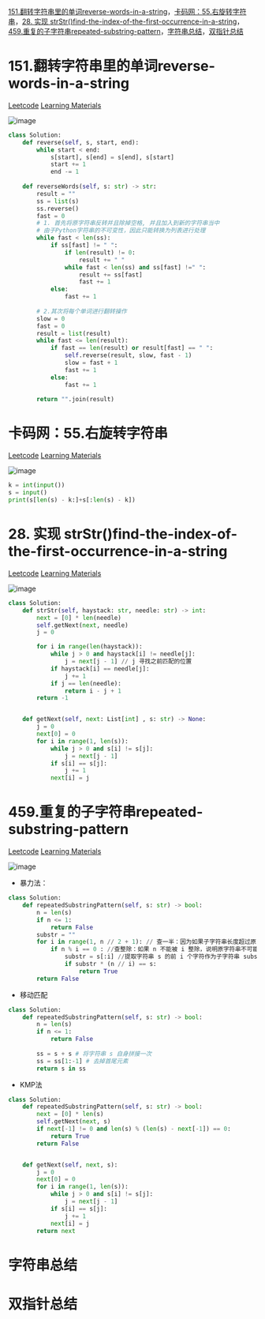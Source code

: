 [151.翻转字符串里的单词reverse-words-in-a-string](#01)，[卡码网：55.右旋转字符串](#02)，[28. 实现 strStr()find-the-index-of-the-first-occurrence-in-a-string](#03)，[459.重复的子字符串repeated-substring-pattern](#04)，[字符串总结](#05)，[双指针总结](#06)

# <span id="01">151.翻转字符串里的单词reverse-words-in-a-string</span>

[Leetcode](https://leetcode.cn/problems/reverse-words-in-a-string/description/) [Learning Materials](https://programmercarl.com/0151.%E7%BF%BB%E8%BD%AC%E5%AD%97%E7%AC%A6%E4%B8%B2%E9%87%8C%E7%9A%84%E5%8D%95%E8%AF%8D.html)

![image](../images/151-reverse-words-in-a-string.png)

```Python
class Solution:
    def reverse(self, s, start, end):
        while start < end:
            s[start], s[end] = s[end], s[start]
            start += 1
            end -= 1
            
    def reverseWords(self, s: str) -> str:
        result = ""
        ss = list(s)
        ss.reverse()
        fast = 0
        # 1. 首先将原字符串反转并且除掉空格, 并且加入到新的字符串当中
        # 由于Python字符串的不可变性，因此只能转换为列表进行处理
        while fast < len(ss):
            if ss[fast] != " ":
                if len(result) != 0:
                    result += " "
                while fast < len(ss) and ss[fast] !=" ":
                    result += ss[fast]
                    fast += 1
            else:
                fast += 1
        
        # 2.其次将每个单词进行翻转操作
        slow = 0
        fast = 0
        result = list(result)
        while fast <= len(result):
            if fast == len(result) or result[fast] == " ":
                self.reverse(result, slow, fast - 1)
                slow = fast + 1
                fast += 1
            else:
                fast += 1

        return "".join(result)
```

# <span id="02">卡码网：55.右旋转字符串</span>


[Leetcode](https://kamacoder.com/problempage.php?pid=1065) [Learning Materials](https://programmercarl.com/kamacoder/0055.%E5%8F%B3%E6%97%8B%E5%AD%97%E7%AC%A6%E4%B8%B2.html#%E6%80%9D%E8%B7%AF)

![image](../images/cama-reverse-right-string.png)

```Python
k = int(input())
s = input()
print(s[len(s) - k:]+s[:len(s) - k])
```


# <span id="03">28. 实现 strStr()find-the-index-of-the-first-occurrence-in-a-string</span>

[Leetcode](https://leetcode.cn/problems/find-the-index-of-the-first-occurrence-in-a-string/description/) [Learning Materials](https://programmercarl.com/0028.%E5%AE%9E%E7%8E%B0strStr.html#%E7%AE%97%E6%B3%95%E5%85%AC%E5%BC%80%E8%AF%BE)

![image](../images/28-find-the-index-of-the-first-occurrence-in-a-string.png)


```Python
class Solution:
    def strStr(self, haystack: str, needle: str) -> int:
        next = [0] * len(needle)
        self.getNext(next, needle)
        j = 0

        for i in range(len(haystack)):
            while j > 0 and haystack[i] != needle[j]:
                j = next[j - 1] // j 寻找之前匹配的位置
            if haystack[i] == needle[j]:
                j += 1
            if j == len(needle):
                return i - j + 1
        return -1


    def getNext(self, next: List[int] , s: str) -> None:
        j = 0
        next[0] = 0
        for i in range(1, len(s)):
            while j > 0 and s[i] != s[j]:
                j = next[j - 1]
            if s[i] == s[j]:
                j += 1
            next[i] = j
```

# <span id="04">459.重复的子字符串repeated-substring-pattern</span>

[Leetcode](https://leetcode.cn/problems/repeated-substring-pattern/description/) [Learning Materials](https://programmercarl.com/0459.%E9%87%8D%E5%A4%8D%E7%9A%84%E5%AD%90%E5%AD%97%E7%AC%A6%E4%B8%B2.html#%E7%AE%97%E6%B3%95%E5%85%AC%E5%BC%80%E8%AF%BE)

![image](../images/459-repeated-substring-pattern.png)

- 暴力法：

```Python
class Solution:
    def repeatedSubstringPattern(self, s: str) -> bool:
        n = len(s)
        if n <= 1:
            return False
        substr = ""
        for i in range(1, n // 2 + 1): // 查一半：因为如果子字符串长度超过原字符串长度的一半，那么它重复后长度必然会超过原字符串，所以只需要检查长度不超过原字符串一半的子字符串即可
            if n % i == 0 : //查整除：如果 n 不能被 i 整除，说明原字符串不可能由长度为 i 的子字符串重复构成
                substr = s[:i] //提取字符串 s 的前 i 个字符作为子字符串 substr
                if substr * (n // i) == s:
                    return True
        return False
```

- 移动匹配

```Python
class Solution:
    def repeatedSubstringPattern(self, s: str) -> bool:
        n = len(s)
        if n <= 1:
            return False
        
        ss = s + s # 将字符串 s 自身拼接一次
        ss = ss[1:-1] # 去掉首尾元素
        return s in ss
```

- KMP法

```Python
class Solution:
    def repeatedSubstringPattern(self, s: str) -> bool:
        next = [0] * len(s)
        self.getNext(next, s)
        if next[-1] != 0 and len(s) % (len(s) - next[-1]) == 0:
            return True
        return False


    def getNext(self, next, s):
        j = 0
        next[0] = 0
        for i in range(1, len(s)):
            while j > 0 and s[i] != s[j]:
                j = next[j - 1]
            if s[i] == s[j]:
                j += 1
            next[i] = j
        return next
```

# <span id="05">字符串总结</span>

# <span id="06">双指针总结</span>
